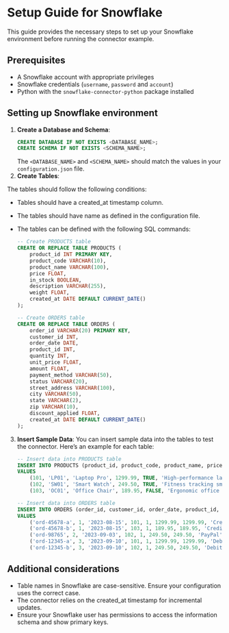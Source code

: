 # Setup Guide for Snowflake

This guide provides the necessary steps to set up your Snowflake environment before running the connector example.

## Prerequisites
- A Snowflake account with appropriate privileges
- Snowflake credentials (`username`, `password` and `account`)
- Python with the `snowflake-connector-python` package installed

## Setting up Snowflake environment

1. **Create a Database and Schema**:
   ```sql
   CREATE DATABASE IF NOT EXISTS <DATABASE_NAME>;
   CREATE SCHEMA IF NOT EXISTS <SCHEMA_NAME>;
   ```
   The `<DATABASE_NAME>` and `<SCHEMA_NAME>` should match the values in your `configuration.json` file.
2. **Create Tables**:

The tables should follow the following conditions:
- Tables should have a created_at timestamp column.
- The tables should have name as defined in the configuration file.
- The tables can be defined with the following SQL commands:

    ```sql
    -- Create PRODUCTS table
    CREATE OR REPLACE TABLE PRODUCTS (
        product_id INT PRIMARY KEY,
        product_code VARCHAR(10),
        product_name VARCHAR(100),
        price FLOAT,
        in_stock BOOLEAN,
        description VARCHAR(255),
        weight FLOAT,
        created_at DATE DEFAULT CURRENT_DATE()
    );
    
    -- Create ORDERS table
    CREATE OR REPLACE TABLE ORDERS (
        order_id VARCHAR(20) PRIMARY KEY,
        customer_id INT,
        order_date DATE,
        product_id INT,
        quantity INT,
        unit_price FLOAT,
        amount FLOAT,
        payment_method VARCHAR(50),
        status VARCHAR(20),
        street_address VARCHAR(100),
        city VARCHAR(50),
        state VARCHAR(2),
        zip VARCHAR(10),
        discount_applied FLOAT,
        created_at DATE DEFAULT CURRENT_DATE()
    );
    ```
3. **Insert Sample Data**:
   You can insert sample data into the tables to test the connector. Here’s an example for each table:
    
    ```sql
    -- Insert data into PRODUCTS table
    INSERT INTO PRODUCTS (product_id, product_code, product_name, price, in_stock, description, weight)
    VALUES
        (101, 'LP01', 'Laptop Pro', 1299.99, TRUE, 'High-performance laptop', 2.5),
        (102, 'SW01', 'Smart Watch', 249.50, TRUE, 'Fitness tracking smart watch', 0.3),
        (103, 'OC01', 'Office Chair', 189.95, FALSE, 'Ergonomic office chair', 12.8);
    
    -- Insert data into ORDERS table
    INSERT INTO ORDERS (order_id, customer_id, order_date, product_id, quantity, unit_price, amount, payment_method, status, street_address, city, state, zip, discount_applied)
    VALUES
        ('ord-45678-a', 1, '2023-08-15', 101, 1, 1299.99, 1299.99, 'Credit Card', 'Completed', '123 Main St', 'Austin', 'TX', '78701', 10.00),
        ('ord-45678-b', 1, '2023-08-15', 103, 1, 189.95, 189.95, 'Credit Card', 'Completed', '123 Main St', 'Austin', 'TX', '78701', 0.00),
        ('ord-98765', 2, '2023-09-03', 102, 1, 249.50, 249.50, 'PayPal', 'Processing', '456 Park Ave', 'New York', 'NY', '10022', 0.00),
        ('ord-12345-a', 3, '2023-09-10', 101, 1, 1299.99, 1299.99, 'Debit Card', 'Shipped', '789 Beach Rd', 'Miami', 'FL', '33139', 15.50),
        ('ord-12345-b', 3, '2023-09-10', 102, 1, 249.50, 249.50, 'Debit Card', 'Shipped', '789 Beach Rd', 'Miami', 'FL', '33139', 0.00);
    ```

## Additional considerations
- Table names in Snowflake are case-sensitive. Ensure your configuration uses the correct case.
- The connector relies on the created_at timestamp for incremental updates.
- Ensure your Snowflake user has permissions to access the information schema and show primary keys.